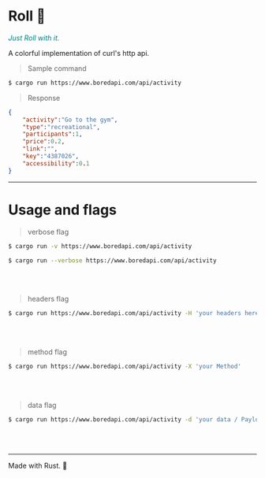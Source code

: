 # Roll 🎲

<i style="color:teal">Just Roll with it.</i>

A colorful implementation of curl's http api.


> Sample command

```bash
$ cargo run https://www.boredapi.com/api/activity 
```

> Response

```json
{
    "activity":"Go to the gym",
    "type":"recreational",
    "participants":1,
    "price":0.2,
    "link":"",
    "key":"4387026",
    "accessibility":0.1
}
```
***

# Usage and flags

> verbose flag

```bash
$ cargo run -v https://www.boredapi.com/api/activity 
```

```bash
$ cargo run --verbose https://www.boredapi.com/api/activity 
```

<br/><br/>

> headers flag

```bash
$ cargo run https://www.boredapi.com/api/activity -H 'your headers here'
```

<br/><br/>

> method flag

```bash
$ cargo run https://www.boredapi.com/api/activity -X 'your Method'
```

<br/><br/>

> data flag

```bash
$ cargo run https://www.boredapi.com/api/activity -d 'your data / Payload'
```

<br/><br/>

***


Made with Rust. 🦀
